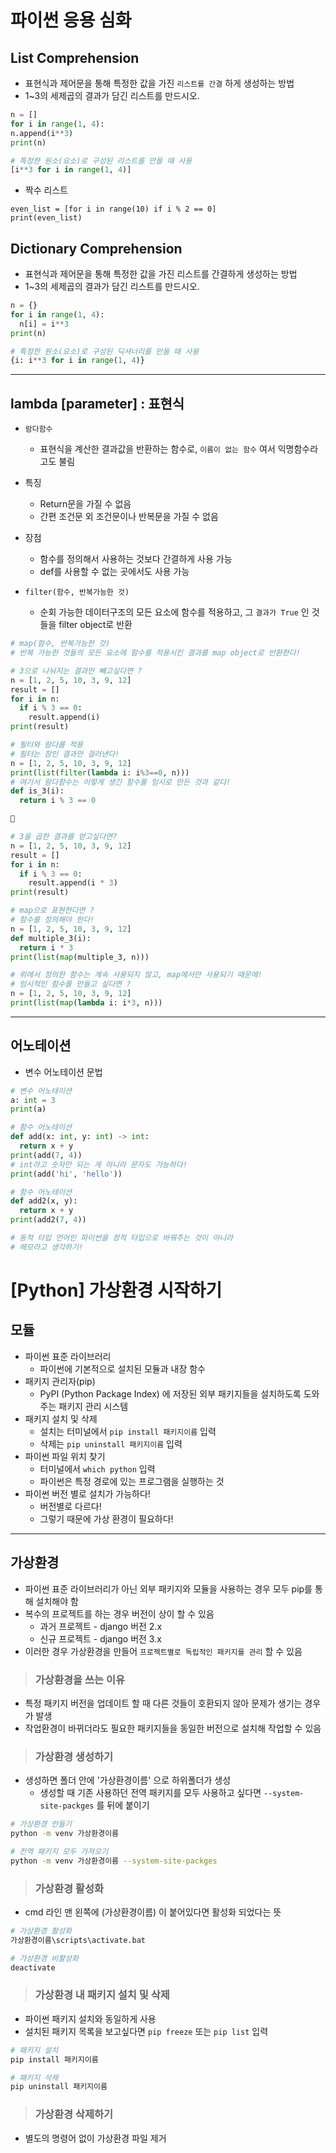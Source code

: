 # 파이썬 응용 심화

## **List Comprehension**

- 표현식과 제어문을 통해 특정한 값을 가진 `리스트를 간결` 하게 생성하는 방법
- 1~3의 세제곱의 결과가 담긴 리스트를 만드시오.

```python
n = []
for i in range(1, 4):
n.append(i**3)
print(n)

# 특정한 원소(요소)로 구성된 리스트를 만들 때 사용
[i**3 for i in range(1, 4)]
```

- 짝수 리스트

```
even_list = [for i in range(10) if i % 2 == 0]
print(even_list)
```



## **Dictionary Comprehension**

- 표현식과 제어문을 통해 특정한 값을 가진 리스트를 간결하게 생성하는 방법
- 1~3의 세제곱의 결과가 담긴 리스트를 만드시오.

```python
n = {}
for i in range(1, 4):
  n[i] = i**3
print(n)

# 특정한 원소(요소)로 구성된 딕셔너리를 만들 때 사용
{i: i**3 for i in range(1, 4)}
```

------



## **lambda [parameter] : 표현식**

- ```
  람다함수
  ```

  - 표현식을 계산한 결과값을 반환하는 함수로, `이름이 없는 함수` 여서 익명함수라고도 불림

- 특징

  - Return문을 가질 수 없음
  - 간편 조건문 외 조건문이나 반복문을 가질 수 없음

- 장점

  - 함수를 정의해서 사용하는 것보다 간결하게 사용 가능
  - def를 사용할 수 없는 곳에서도 사용 가능



- ```
  filter(함수, 반복가능한 것)
  ```

  - 순회 가능한 데이터구조의 모든 요소에 함수를 적용하고, 그 `결과가 True` 인 것들을 filter object로 반환

```python
# map(함수, 반복가능한 것)
# 반복 가능한 것들의 모든 요소에 함수를 적용시킨 결과를 map object로 반환한다!

# 3으로 나눠지는 결과만 빼고싶다면 ?
n = [1, 2, 5, 10, 3, 9, 12]
result = []
for i in n:
  if i % 3 == 0:
    result.append(i)
print(result)

# 필터와 람다를 적용
# 필터는 참인 결과만 걸러낸다!
n = [1, 2, 5, 10, 3, 9, 12]
print(list(filter(lambda i: i%3==0, n)))
# 여기서 람다함수는 이렇게 생긴 함수를 임시로 만든 것과 같다!
def is_3(i):
  return i % 3 == 0

🔸

# 3을 곱한 결과를 얻고싶다면?
n = [1, 2, 5, 10, 3, 9, 12]
result = []
for i in n:
  if i % 3 == 0:
    result.append(i * 3)
print(result)

# map으로 표현한다면 ?
# 함수를 정의해야 한다!
n = [1, 2, 5, 10, 3, 9, 12]
def multiple_3(i):
  return i * 3
print(list(map(multiple_3, n)))

# 위에서 정의한 함수는 계속 사용되지 않고, map에서만 사용되기 때문에!
# 임시적인 함수를 만들고 싶다면 ?
n = [1, 2, 5, 10, 3, 9, 12]
print(list(map(lambda i: i*3, n)))
```

------



## 어노테이션

- 변수 어노테이션 문법

```python
# 변수 어노테이션
a: int = 3
print(a)

# 함수 어노테이션
def add(x: int, y: int) -> int:
  return x + y
print(add(7, 4))
# int라고 숫자만 되는 게 아니라 문자도 가능하다!
print(add('hi', 'hello'))

# 함수 어노테이션
def add2(x, y):
  return x + y
print(add2(7, 4))

# 동적 타입 언어인 파이썬을 정적 타입으로 바꿔주는 것이 아니라
# 메모라고 생각하기!
```



# [Python] 가상환경 시작하기

## **모듈**

- 파이썬 표준 라이브러리
  - 파이썬에 기본적으로 설치된 모듈과 내장 함수
- 패키지 관리자(pip)
  - PyPI (Python Package Index) 에 저장된 외부 패키지들을 설치하도록 도와주는 패키지 관리 시스템
- 패키지 설치 및 삭제
  - 설치는 터미널에서 `pip install 패키지이름` 입력
  - 삭제는 `pip uninstall 패키지이름` 입력
- 파이썬 파일 위치 찾기
  - 터미널에서 `which python` 입력
  - 파이썬은 특정 경로에 있는 프로그램을 실행하는 것
- 파이썬 버전 별로 설치가 가능하다!
  - 버전별로 다르다!
  - 그렇기 때문에 가상 환경이 필요하다!

------



## **가상환경**

- 파이썬 표준 라이브러리가 아닌 외부 패키지와 모듈을 사용하는 경우 모두 pip를 통해 설치해야 함
- 복수의 프로젝트를 하는 경우 버전이 상이 할 수 있음
  - 과거 프로젝트 - django 버전 2.x
  - 신규 프로젝트 - django 버전 3.x
- 이러한 경우 가상환경을 만들어 `프로젝트별로 독립적인 패키지를 관리` 할 수 있음



> ### 가상환경을 쓰는 이유

- 특정 패키지 버전을 업데이트 할 때 다른 것들이 호환되지 않아 문제가 생기는 경우가 발생
- 작업환경이 바뀌더라도 필요한 패키지들을 동일한 버전으로 설치해 작업할 수 있음



> ### 가상환경 생성하기

- 생성하면 폴더 안에 '가상환경이름' 으로 하위폴더가 생성
  - 생성할 때 기존 사용하던 전역 패키지를 모두 사용하고 싶다면 `--system-site-packges` 를 뒤에 붙이기

```bash
# 가상환경 만들기
python -m venv 가상환경이름

# 전역 패키지 모두 가져오기
python -m venv 가상환경이름 --system-site-packges
```



> ### 가상환경 활성화

- cmd 라인 맨 왼쪽에 (가상환경이름) 이 붙어있다면 활성화 되었다는 뜻

```bash
# 가상환경 활성화
가상환경이름\scripts\activate.bat

# 가상환경 비활성화
deactivate
```



> ### 가상환경 내 패키지 설치 및 삭제

- 파이썬 패키지 설치와 동일하게 사용
- 설치된 패키지 목록을 보고싶다면 `pip freeze` 또는 `pip list` 입력

```bash
# 패키지 설치
pip install 패키지이름

# 패키지 삭제
pip uninstall 패키지이름
```



> ### 가상환경 삭제하기

- 별도의 명령어 없이 가상환경 파일 제거